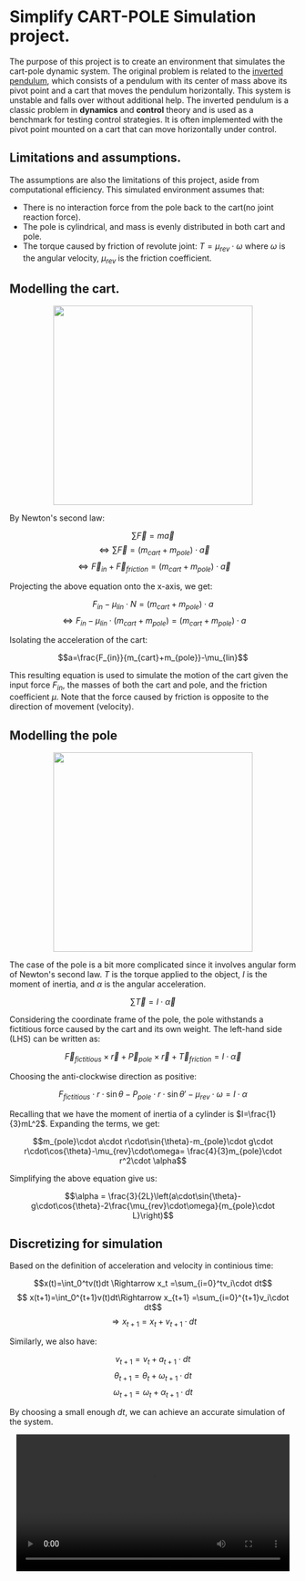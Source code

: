 # Simplify CART-POLE Simulation project.

The purpose of this project is to create an environment that simulates the cart-pole dynamic system. The original problem is related to the [inverted pendulum](https://en.wikipedia.org/wiki/Inverted_pendulum), which consists of a pendulum with its center of mass above its pivot point and a cart that moves the pendulum horizontally. This system is unstable and falls over without additional help. The inverted pendulum is a classic problem in **dynamics** and **control** theory and is used as a benchmark for testing control strategies. It is often implemented with the pivot point mounted on a cart that can move horizontally under control.

## Limitations and assumptions.

The assumptions are also the limitations of this project, aside from computational efficiency. This simulated environment assumes that:
* There is no interaction force from the pole back to the cart(no joint reaction force).
* The pole is cylindrical, and mass is evenly distributed in both cart and pole.
* The torque caused by friction of revolute joint: $T=\mu_{rev}\cdot \omega$ where $\omega$ is the angular velocity, $\mu_{rev}$ is the friction coefficient.

## Modelling the cart.

<center><image src=CART.png height=350></center>

By Newton's second law:

$$\sum\vec{F}=m\vec{a}$$
$$\Leftrightarrow\sum\vec{F}=(m_{cart}+m_{pole})\cdot\vec{a}$$
$$\Leftrightarrow\vec{F}_{in}+\vec{F}_{friction}=(m_{cart}+m_{pole})\cdot\vec{a}$$

Projecting the above equation onto the x-axis, we get:

$$F_{in}-\mu_{lin}\cdot N=(m_{cart}+m_{pole})\cdot a$$
$$\Leftrightarrow F_{in}-\mu_{lin}\cdot (m_{cart}+m_{pole})=(m_{cart}+m_{pole})\cdot a$$

Isolating the acceleration of the cart:

$$a=\frac{F_{in}}{m_{cart}+m_{pole}}-\mu_{lin}$$

This resulting equation is used to simulate the motion of the cart given the input force $F_{in}$, the masses of both the cart and pole, and the friction coefficient $\mu$. Note that the force caused by friction is opposite to the direction of movement (velocity).

## Modelling the pole
<center><image src=POLE.png width=350></center>

The case of the pole is a bit more complicated since it involves angular form of Newton's second law. $T$ is the torque applied to the object, $I$ is the moment of inertia, and $\alpha$ is the angular acceleration.

$$ \sum \vec{T}=I\cdot \vec{\alpha}$$

Considering the coordinate frame of the pole, the pole withstands a fictitious force caused by the cart and its own weight. The  left-hand side (LHS) can be written as:

$$\vec{F}_{fictitious}\times \vec{r}+\vec{P}_{pole}\times\vec{r}+\vec{T}_{friction}=I\cdot \vec{\alpha}$$

Choosing the anti-clockwise direction as positive:

$$F_{fictitious}\cdot r\cdot\sin{\theta}-P_{pole}\cdot r\cdot\sin{\theta'}-\mu_{rev}\cdot\omega=I\cdot \alpha$$

Recalling that we have the moment of inertia of a cylinder is $I=\frac{1}{3}mL^2$. Expanding the terms, we get:

$$m_{pole}\cdot a\cdot r\cdot\sin{\theta}-m_{pole}\cdot g\cdot r\cdot\cos{\theta}-\mu_{rev}\cdot\omega= \frac{4}{3}m_{pole}\cdot r^2\cdot \alpha$$

Simplifying the above equation give us:

$$\alpha = \frac{3}{2L}\left(a\cdot\sin{\theta}-g\cdot\cos{\theta}-2\frac{\mu_{rev}\cdot\omega}{m_{pole}\cdot L}\right)$$

## Discretizing for simulation
Based on the definition of acceleration and velocity in continious time:

$$x(t)=\int_0^tv(t)dt \Rightarrow x_t =\sum_{i=0}^tv_i\cdot dt$$
$$ x(t+1)=\int_0^{t+1}v(t)dt\Rightarrow x_{t+1} =\sum_{i=0}^{t+1}v_i\cdot dt$$
$$\Rightarrow x_{t+1}=x_t+v_{t+1}\cdot dt$$

Similarly, we also have:

$$v_{t+1}=v_t+a_{t+1}\cdot dt$$
$$\theta_{t+1}=\theta_t+\omega_{t+1}\cdot dt$$
$$\omega_{t+1}=\omega_t+\alpha_{t+1}\cdot dt$$

By choosing a small enough $dt$, we can achieve an accurate simulation of the system.
<center><video src='cartpole.mp4' width=480/></center>